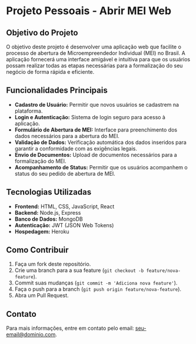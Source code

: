 # Projeto Pessoais - Abrir MEI Web

## Objetivo do Projeto

O objetivo deste projeto é desenvolver uma aplicação web que facilite o processo de abertura de Microempreendedor Individual (MEI) no Brasil. A aplicação fornecerá uma interface amigável e intuitiva para que os usuários possam realizar todas as etapas necessárias para a formalização do seu negócio de forma rápida e eficiente.

## Funcionalidades Principais

- **Cadastro de Usuário:** Permitir que novos usuários se cadastrem na plataforma.
- **Login e Autenticação:** Sistema de login seguro para acesso à aplicação.
- **Formulário de Abertura de MEI:** Interface para preenchimento dos dados necessários para a abertura do MEI.
- **Validação de Dados:** Verificação automática dos dados inseridos para garantir a conformidade com as exigências legais.
- **Envio de Documentos:** Upload de documentos necessários para a formalização do MEI.
- **Acompanhamento de Status:** Permitir que os usuários acompanhem o status do seu pedido de abertura de MEI.

## Tecnologias Utilizadas

- **Frontend:** HTML, CSS, JavaScript, React
- **Backend:** Node.js, Express
- **Banco de Dados:** MongoDB
- **Autenticação:** JWT (JSON Web Tokens)
- **Hospedagem:** Heroku

## Como Contribuir

1. Faça um fork deste repositório.
2. Crie uma branch para a sua feature (`git checkout -b feature/nova-feature`).
3. Commit suas mudanças (`git commit -m 'Adiciona nova feature'`).
4. Faça o push para a branch (`git push origin feature/nova-feature`).
5. Abra um Pull Request.

## Contato

Para mais informações, entre em contato pelo email: [seu-email@dominio.com](mailto:seu-email@dominio.com).
